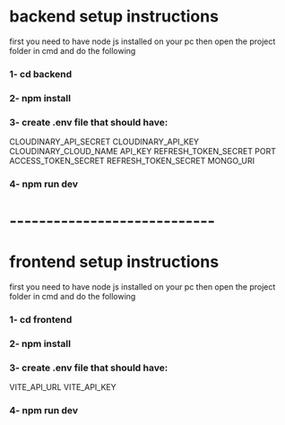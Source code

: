 # backend setup instructions

first you need to have node js installed on your pc then open the project folder in cmd and do the following

### 1- cd backend

### 2- npm install

### 3- create .env file that should have:

CLOUDINARY_API_SECRET
CLOUDINARY_API_KEY
CLOUDINARY_CLOUD_NAME
API_KEY
REFRESH_TOKEN_SECRET
PORT
ACCESS_TOKEN_SECRET
REFRESH_TOKEN_SECRET
MONGO_URI

### 4- npm run dev

# ----------------------------

# frontend setup instructions

first you need to have node js installed on your pc then open the project folder in cmd and do the following

### 1- cd frontend

### 2- npm install

### 3- create .env file that should have:

VITE_API_URL
VITE_API_KEY

### 4- npm run dev
